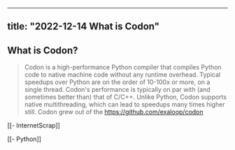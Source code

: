 
---
title: "2022-12-14 What is Codon"
---

## What is Codon?

> Codon is a high-performance Python compiler that compiles Python code to native machine code without any runtime overhead. Typical speedups over Python are on the order of 10-100x or more, on a single thread. Codon's performance is typically on par with (and sometimes better than) that of C/C++. Unlike Python, Codon supports native multithreading, which can lead to speedups many times higher still. Codon grew out of the
https://github.com/exaloop/codon

[[- InternetScrap]]

[[- Python]]